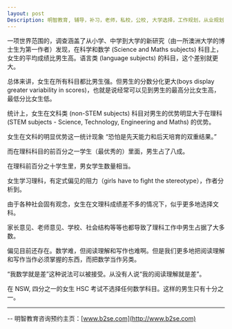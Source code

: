```yaml
---
layout: post
Description: 明智教育, 辅导，补习，老师，私校，公校, 大学选择，工作规划，从业规划，天才儿童是浮云，澳洲学生挫折教育，儿童空间推理，空间理解能力， 自我观对学习成绩的影响，Universities Selection, Career Education, Career Advisors, Guidance, Melbourne Private Schools, Selective Schools, Writing tutoring, Interviews tutoring, Resume Writing, Spatial skills, Failures help gifted children，Critical and creative thinking involves reasoning, using and analysing evidence, and applying knowledge to find creative solutions to complex problems；Verbal Reasoning, Decision Making, Quantitative Reasoning, Abstract Reasoning, Situational Judgement, self-concept and school results, school marks, gender differences in STEM subjects, 
---
```


一项世界范围的，调查涵盖了从小学、中学到大学的新研究（由一所澳洲大学的博士生为第一作者）发现，在科学和数学 (Science and Maths subjects) 科目上，女生的平均成绩比男生高。语言类 (language subjects) 的科目，这个差别就更大。

总体来讲，女生在所有科目都比男生强。但男生的分数分化更大(boys display greater variability in scores)，也就是说经常可以见到男生的最高分比女生高，最低分比女生低。 

统计上，女生在文科类 (non-STEM subjects) 科目对男生的优势明显大于在理科 (STEM subjects - Science, Technology, Engineering and Maths) 的优势。

女生在文科的明显优势这一统计现象 “恐怕是先天能力和后天培育的双重结果。”

而在理科科目的前百分之一学生（最优秀的）里面，男生占了八成。

在理科前百分之十学生里，男女学生数量相当。

女生学习理科，有定式偏见的阻力（girls have to fight the stereotype），作者分析到。

由于各种社会固有观念，女生在文理科成绩差不多的情况下，似乎更多地选择文科。

家长意见、老师意见、学校、社会结构等等也都导致了理科工作中男生占据了大多数。

偏见目前还存在。数学难，但阅读理解和写作也难啊。但是我们更多地把阅读理解和写作当作必须掌握的东西，而把数学当作另类。

“我数学就是差”这种说法可以被接受。从没有人说“我的阅读理解就是差”。

在 NSW, 四分之一的女生 HSC 考试不选择任何数学科目。这样的男生只有十分之一。



	
--------
-- 明智教育咨询预约主页：[www.b2se.com](http://www.b2se.com)

